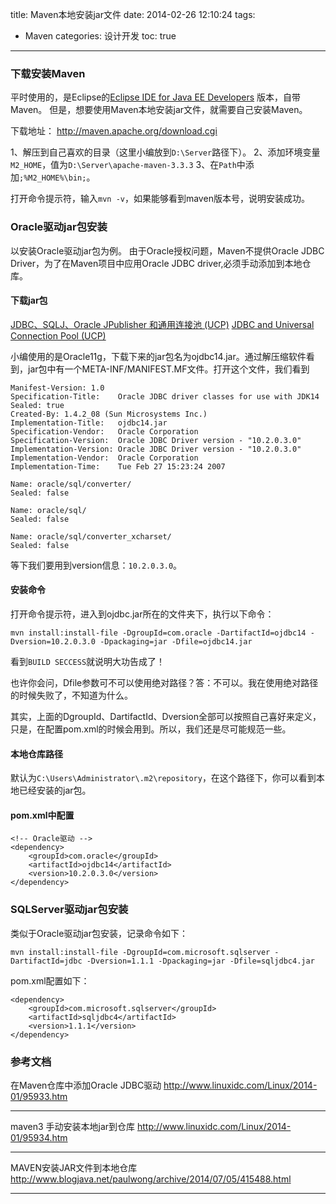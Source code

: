 title: Maven本地安装jar文件
date: 2014-02-26 12:10:24
tags:
- Maven
categories: 设计开发
toc: true
---

### 下载安装Maven
平时使用的，是Eclipse的[Eclipse IDE for Java EE Developers](http://www.eclipse.org/downloads/packages/eclipse-ide-java-ee-developers/marsr) 版本，自带Maven。
但是，想要使用Maven本地安装jar文件，就需要自己安装Maven。

下载地址： http://maven.apache.org/download.cgi

1、解压到自己喜欢的目录（这里小编放到`D:\Server`路径下）。
2、添加环境变量`M2_HOME`，值为`D:\Server\apache-maven-3.3.3`
3、在`Path`中添加`;%M2_HOME%\bin;`。

打开命令提示符，输入`mvn -v`，如果能够看到maven版本号，说明安装成功。

### Oracle驱动jar包安装

以安装Oracle驱动jar包为例。
由于Oracle授权问题，Maven不提供Oracle JDBC Driver，为了在Maven项目中应用Oracle JDBC driver,必须手动添加到本地仓库。

#### 下载jar包
[JDBC、SQLJ、Oracle JPublisher 和通用连接池 (UCP)](http://www.oracle.com/technetwork/cn/database/features/jdbc/index-093096-zhs.html?ssSourceSiteId=ocomcn)
[JDBC and Universal Connection Pool (UCP)](http://www.oracle.com/technetwork/database/features/jdbc/index-091264.html)

小编使用的是Oracle11g，下载下来的jar包名为ojdbc14.jar。通过解压缩软件看到，jar包中有一个META-INF/MANIFEST.MF文件。打开这个文件，我们看到
```
Manifest-Version: 1.0
Specification-Title:    Oracle JDBC driver classes for use with JDK14
Sealed: true
Created-By: 1.4.2_08 (Sun Microsystems Inc.)
Implementation-Title:   ojdbc14.jar
Specification-Vendor:   Oracle Corporation
Specification-Version:  Oracle JDBC Driver version - "10.2.0.3.0"
Implementation-Version: Oracle JDBC Driver version - "10.2.0.3.0"
Implementation-Vendor:  Oracle Corporation
Implementation-Time:    Tue Feb 27 15:23:24 2007

Name: oracle/sql/converter/
Sealed: false

Name: oracle/sql/
Sealed: false

Name: oracle/sql/converter_xcharset/
Sealed: false
```
等下我们要用到version信息：`10.2.0.3.0`。
<!--more-->
#### 安装命令
打开命令提示符，进入到ojdbc.jar所在的文件夹下，执行以下命令：
```
mvn install:install-file -DgroupId=com.oracle -DartifactId=ojdbc14 -Dversion=10.2.0.3.0 -Dpackaging=jar -Dfile=ojdbc14.jar
```
看到`BUILD SECCESS`就说明大功告成了！

也许你会问，Dfile参数可不可以使用绝对路径？答：不可以。我在使用绝对路径的时候失败了，不知道为什么。

其实，上面的DgroupId、DartifactId、Dversion全部可以按照自己喜好来定义，只是，在配置pom.xml的时候会用到。所以，我们还是尽可能规范一些。

#### 本地仓库路径
默认为`C:\Users\Administrator\.m2\repository`，在这个路径下，你可以看到本地已经安装的jar包。


#### pom.xml中配置
```
<!-- Oracle驱动 -->
<dependency>
	<groupId>com.oracle</groupId>
	<artifactId>ojdbc14</artifactId>
	<version>10.2.0.3.0</version>
</dependency>
```

### SQLServer驱动jar包安装
类似于Oracle驱动jar包安装，记录命令如下：
```
mvn install:install-file -DgroupId=com.microsoft.sqlserver -DartifactId=jdbc -Dversion=1.1.1 -Dpackaging=jar -Dfile=sqljdbc4.jar
```
pom.xml配置如下：
```
<dependency>
	<groupId>com.microsoft.sqlserver</groupId>
	<artifactId>sqljdbc4</artifactId>
	<version>1.1.1</version>
</dependency>
```

### 参考文档

在Maven仓库中添加Oracle JDBC驱动
http://www.linuxidc.com/Linux/2014-01/95933.htm

------

maven3 手动安装本地jar到仓库
http://www.linuxidc.com/Linux/2014-01/95934.htm

------
MAVEN安装JAR文件到本地仓库
http://www.blogjava.net/paulwong/archive/2014/07/05/415488.html

------

